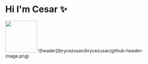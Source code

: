# Hi I'm Cesar ✨
 <img src="https://media0.giphy.com/media/M4NykXxUE0HAcK7UJ6/giphy.gif" width="100"/>
![header](brycezusan/brycezusan/github-header-image.png)


<!--
**brycezusan/brycezusan** is a ✨ _special_ ✨ repository because its `README.md` (this file) appears on your GitHub profile.

Here are some ideas to get you started:

- 🔭 I’m currently working on ...
- 🌱 I’m currently learning ...
- 👯 I’m looking to collaborate on ...
- 🤔 I’m looking for help with ...
- 💬 Ask me about ...
- 📫 How to reach me: ...
- 😄 Pronouns: ...
- ⚡ Fun fact: ...
-->
